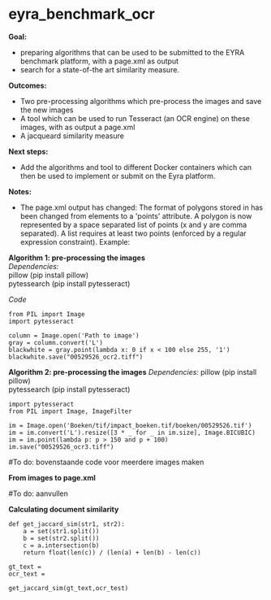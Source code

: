 # eyra_benchmark_ocr

__Goal:__
* preparing algorithms that can be used to be submitted to the EYRA benchmark platform, with a page.xml as output
* search for a state-of-the art similarity measure. 

__Outcomes:__
* Two pre-processing algorithms which pre-process the images and save the new images
* A tool which can be used to run Tesseract (an OCR engine) on these images, with as output a page.xml
* A jacqueard similarity measure 

__Next steps:__
* Add the algorithms and tool to different Docker containers which can then be used to implement or submit on the Eyra platform. 

__Notes:__
* The page.xml output has changed: The format of polygons stored in <Coords> has been changed from 
	<Point> elements to a 'points' attribute. A polygon is now represented by a
	space separated list of points (x and y are comma separated). A list 
	requires at least two points (enforced by a regular expression constraint).
	Example: <Coords points="5,3 8,10 4,5"/>
		
		
__Algorithm 1: pre-processing the images__   
_Dependencies:_  
pillow (pip install pillow)  
pytessearch (pip install pytesseract)  
  
_Code_  
```
from PIL import Image
import pytesseract

column = Image.open('Path to image')
gray = column.convert('L')
blackwhite = gray.point(lambda x: 0 if x < 100 else 255, '1')
blackwhite.save("00529526_ocr2.tiff")
```

__Algorithm 2: pre-processing the images__ 
_Dependencies:_
pillow (pip install pillow)  
pytessearch (pip install pytesseract)  

```
import pytesseract
from PIL import Image, ImageFilter

im = Image.open('Boeken/tif/impact_boeken.tif/boeken/00529526.tif')
im = im.convert('L').resize([3 * _ for _ in im.size], Image.BICUBIC)
im = im.point(lambda p: p > 150 and p + 100)
im.save("00529526_ocr3.tiff")
```
#To do:  bovenstaande code voor meerdere images maken

__From images to page.xml__

#To do:  aanvullen

__Calculating document similarity__

```
def get_jaccard_sim(str1, str2): 
    a = set(str1.split()) 
    b = set(str2.split())
    c = a.intersection(b)
    return float(len(c)) / (len(a) + len(b) - len(c))
   
gt_text = 
ocr_text = 
    
get_jaccard_sim(gt_text,ocr_test)    
```


